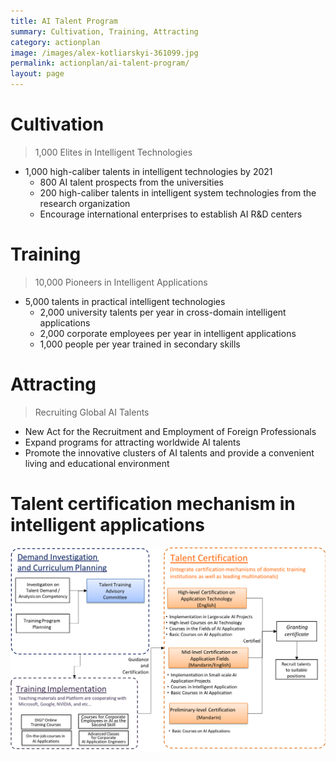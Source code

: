 ```yaml
---
title: AI Talent Program
summary: Cultivation, Training, Attracting
category: actionplan
image: /images/alex-kotliarskyi-361099.jpg
permalink: actionplan/ai-talent-program/
layout: page
---
```


# Cultivation

> 1,000 Elites in Intelligent Technologies

* 1,000 high-caliber talents in intelligent technologies by 2021 
    * 800 AI talent prospects from the universities 
    * 200 high-caliber talents in intelligent system technologies from the research organization
    * Encourage international enterprises to establish AI R&D centers

# Training

> 10,000 Pioneers in Intelligent Applications

* 5,000 talents in practical intelligent technologies
    * 2,000 university talents per year in cross-domain intelligent applications
    * 2,000 corporate employees per year in intelligent applications
    * 1,000 people per year trained in secondary skills

# Attracting

> Recruiting Global AI Talents

* New Act for the Recruitment and Employment of Foreign Professionals
* Expand programs for attracting worldwide AI talents
* Promote the innovative clusters of AI talents and provide a convenient living and educational environment

# Talent certification mechanism in intelligent applications

![](/images/ai_cert.png)